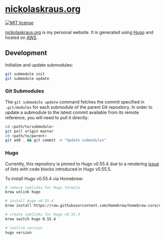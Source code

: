 # [nickolaskraus.org](https://nickolaskraus.org/)

[![MIT license](https://img.shields.io/badge/License-MIT-blue.svg)](https://github.com/NickolasHKraus/nickolaskraus-org/blob/master/LICENSE)

[nickolaskraus.org](https://nickolaskraus.org/) is my personal website. It is generated using [Hugo](https://gohugo.io/) and hosted on [AWS](https://aws.amazon.com/).

## Development

Initialize and update submodules:

```bash
git submodule init
git submodule update
```

### Git Submodules

The `git submodule update` command fetches the commit specified in `.git/modules` for each submodule of the parent Git repository. In order to update a submodule to the latest commit available from its remote reference, you will need to pull it directly:

```bash
cd <path/to/submodule>
git pull origin master
cd <path/to/parent>
git add . && git commit -m "Update submodules"
```

### Hugo

Currently, this repository is pinned to Hugo v0.55.4 due to a rendering [issue](https://github.com/gohugoio/hugo/issues/6040) of lists with code blocks introduced in Hugo v0.55.5.

To install Hugo v0.55.4 via Homebrew:

```bash
# remove symlinks for Hugo formula
brew unlink hugo

# install Hugo v0.55.4
brew install https://raw.githubusercontent.com/Homebrew/homebrew-core/cf3219506fd28f7133041b74761e8025418435a3/Formula/hugo.rb

# create symlinks for Hugo v0.55.4
brew switch hugo 0.55.4

# confirm version
hugo version
```
